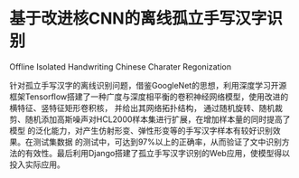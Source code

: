 # 基于改进核CNN的离线孤立手写汉字识别
Offline Isolated Handwriting Chinese Charater Regonization

  针对孤立手写汉字的离线识别问题，借鉴GoogleNet的思想，利用深度学习开源框架Tensorflow搭建了一种广度与深度相平衡的卷积神经网络模型，使用改进的横特征、竖特征矩形卷积核，
  并给出其网络拓扑结构，
  通过随机旋转、随机裁剪、随机添加高斯噪声对HCL2000样本集进行扩展，在增加样本量的同时提高了模型
  的泛化能力，对产生仿射形变、弹性形变等的手写汉字样本有较好识别效果。在测试集数据
  的测试中，可达到97%以上的正确率，从而验证了文中识别方法的有效性。最后利用Django搭建了孤立手写汉字识别的Web应用，使模型得以投入实际应用。
